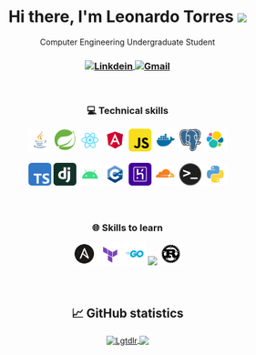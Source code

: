 <!--### Hi there 👋

**lgtdlr/lgtdlr** is a ✨ _special_ ✨ repository because its `README.md` (this file) appears on your GitHub profile.

Here are some ideas to get you started:

- 🔭 I’m currently working on ...
- 🌱 I’m currently learning ...
- 👯 I’m looking to collaborate on ...
- 🤔 I’m looking for help with ...
- 💬 Ask me about ...
- 📫 How to reach me: ...
- 😄 Pronouns: ...
- ⚡ Fun fact: ...
-->

<!-- Title -->
<h1 align="center">Hi there, I'm Leonardo Torres
  <img src="https://raw.githubusercontent.com/iampavangandhi/iampavangandhi/master/gifs/Hi.gif" 
       width="30px">
</h1>


<!-- Quote -->
<p align="center">Computer Engineering Undergraduate Student
  
<!-- Social Network -->
<h3 align="center">
  
<a href="https://www.linkedin.com/in/leonardo-torres-de-la-rosa-7b65a7172/">
  <img align="center" 
       alt="Linkdein" 
       width="22px" 
       src="https://user-images.githubusercontent.com/55005374/103146171-312a4c00-470b-11eb-8839-992580bb8206.png" />
  </a>
  
<a href="mailto:leonardo.torres5@upr.com">
  <img align="center" 
       alt="Gmail" 
       width="22px" 
       src="https://user-images.githubusercontent.com/55005374/103146250-0d1b3a80-470c-11eb-8ead-a92232d45d6e.png" />
  </a>
</h3>




&nbsp;

<!-- Technical Skills -->
<p><H3 align="center"><strong> 💻 Technical skills  </strong></p>
  
  <code><img height="40" src="https://raw.githubusercontent.com/edent/SuperTinyIcons/master/images/svg/java.svg"></code>
  <code><img height="40" src="https://raw.githubusercontent.com/github/explore/80688e429a7d4ef2fca1e82350fe8e3517d3494d/topics/spring-boot/spring-boot.png"></code>
  <code><img height="40" src="https://raw.githubusercontent.com/edent/SuperTinyIcons/master/images/svg/react.svg"></code>
  <code><img height="40" width="40" src="https://raw.githubusercontent.com/edent/SuperTinyIcons/master/images/svg/angular.svg"></code>
  <code><img height="40" src="https://raw.githubusercontent.com/edent/SuperTinyIcons/master/images/svg/javascript.svg"></code>
  <code><img height="40" src="https://raw.githubusercontent.com/edent/SuperTinyIcons/master/images/svg/docker.svg"></code>
  <code><img height="40" src="https://raw.githubusercontent.com/devicons/devicon/master/icons/postgresql/postgresql-original.svg"></code>
  <code><img height="40" src="https://raw.githubusercontent.com/edent/SuperTinyIcons/master/images/svg/elastic.svg"></code>
  
  <code><img height="40" src="https://raw.githubusercontent.com/edent/SuperTinyIcons/master/images/svg/typescript.svg"></code>
  <code><img height="40" src="https://raw.githubusercontent.com/edent/SuperTinyIcons/master/images/svg/djangoproject.svg"></code>
  <code><img height="40" src="https://raw.githubusercontent.com/edent/SuperTinyIcons/master/images/svg/android.svg"></code>
  <code><img height="40" src="https://raw.githubusercontent.com/edent/SuperTinyIcons/master/images/svg/cplusplus.svg"></code>
  <code><img height="40" src="https://raw.githubusercontent.com/edent/SuperTinyIcons/master/images/svg/heroku.svg"></code>
  <code><img height="40" src="https://raw.githubusercontent.com/edent/SuperTinyIcons/master/images/svg/cloudflare.svg"></code>
  <code><img height="40" src="https://raw.githubusercontent.com/github/explore/80688e429a7d4ef2fca1e82350fe8e3517d3494d/topics/terminal/terminal.png"></code>
  <code><img height="40" src="https://raw.githubusercontent.com/edent/SuperTinyIcons/master/images/svg/python.svg"></code>
  
  

  </p>
  
&nbsp;  

  <!-- Skills to learn -->
<p><H3 align="center"><strong>🌐 Skills to learn </strong></p>
  
  <code><img height="40" src="https://raw.githubusercontent.com/edent/SuperTinyIcons/master/images/svg/ansible.svg"></code>
  <code><img height="40" src="https://raw.githubusercontent.com/edent/SuperTinyIcons/master/images/svg/terraform.svg"></code>
  <code><img height="40" src="https://raw.githubusercontent.com/edent/SuperTinyIcons/master/images/svg/go.svg"></code>
  <code><img height="40" src="https://d1.awsstatic.com/training-and-certification/Certification%20Badges/AWS-Certified_Cloud-Practitioner_badge_512x512.ccd8e6f505d7d0bfb64620a723bcef5fda10d580.png"></code>
  <code><img height="40" src="https://raw.githubusercontent.com/edent/SuperTinyIcons/master/images/svg/rust.svg"></code>
  
  
  
  </p>
&nbsp;

<!-- GitHub Stats -->
<H2 align="center"><strong>📈 GitHub statistics 
  </strong>
</H2>
    <p align="center">
      <div align="center">
    </p>
    
<a href="https://github.com/lgtdlr?tab=repositories">
  <img align="center" 
       src="https://github-readme-stats.vercel.app/api/top-langs/?username=lgtdlr&layout=compact&show_icons=true&title_color=81a1c0&icon_color=79ff97&text_color=d5dbe6&bg_color=2e3440" 
       alt='Lgtdlr's favorite languages" />
</a>
                                                                                                                                                     
<a href="https://github.com/lgtdlr">
  <img align="center"
       src="https://github-readme-stats.vercel.app/api?username=lgtdlr&count_private=true&show_icons=true&include_all_commits=true&hide=issues&theme=nord" />
</a>
